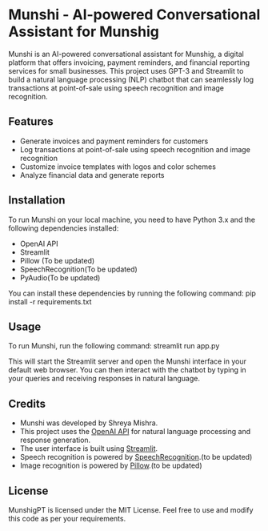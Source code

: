 # Munshi - AI-powered Conversational Assistant for Munshig

Munshi is an AI-powered conversational assistant for Munshig, a digital platform that offers invoicing, payment reminders, and financial reporting services for small businesses. This project uses GPT-3 and Streamlit to build a natural language processing (NLP) chatbot that can seamlessly log transactions at point-of-sale using speech recognition and image recognition.

## Features

- Generate invoices and payment reminders for customers
- Log transactions at point-of-sale using speech recognition and image recognition
- Customize invoice templates with logos and color schemes
- Analyze financial data and generate reports

## Installation

To run Munshi on your local machine, you need to have Python 3.x and the following dependencies installed:

- OpenAI API
- Streamlit
- Pillow (To be updated)
- SpeechRecognition(To be updated)
- PyAudio(To be updated)

You can install these dependencies by running the following command:
pip install -r requirements.txt

## Usage

To run Munshi, run the following command:
streamlit run app.py

This will start the Streamlit server and open the Munshi interface in your default web browser. You can then interact with the chatbot by typing in your queries and receiving responses in natural language.

## Credits

- Munshi was developed by Shreya Mishra.
- This project uses the [OpenAI API](https://openai.com/api/) for natural language processing and response generation.
- The user interface is built using [Streamlit](https://streamlit.io/).
- Speech recognition is powered by [SpeechRecognition](https://pypi.org/project/SpeechRecognition/).(to be updated)
- Image recognition is powered by [Pillow](https://pillow.readthedocs.io/en/stable/).(to be updated)

## License

MunshigPT is licensed under the MIT License. Feel free to use and modify this code as per your requirements.
